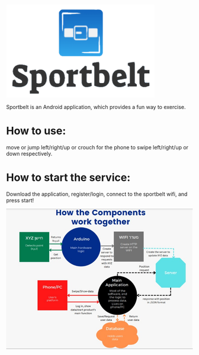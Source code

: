 <img src="app/src/main/res/drawable-mdpi/logo.png" width="400" height="250" />

Sportbelt is an Android application, which provides a fun way to exercise.

# How to use:
move or jump left/right/up or crouch for the phone to swipe left/right/up or down respectively.

# How to start the service:
Download the application, register/login, connect to the sportbelt wifi, and press start!

<img src="app/src/main/res/drawable-mdpi/components.jpeg" />

